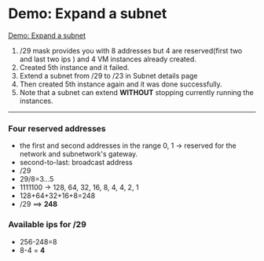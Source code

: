# Demo: Expand a subnet

[Demo: Expand a subnet](https://www.cloudskillsboost.google/course_sessions/1685038/video/314337)

1. /29 mask provides you with 8 addresses but 4 are reserved(first two and last two ips ) and 4 VM instances already created.
2. Created 5th instance and it failed.
3. Extend a subnet from /29 to /23 in Subnet details page
4. Then created 5th instance again and it was done successfully.
5. Note that a subnet can extend **WITHOUT** stopping currently running the instances.

<hr />

### Four reserved addresses

- the first and second addresses in the range 0, 1 -> reserved for the network and subnetwork's gateway.
- second-to-last: broadcast address
- /29
- 29/8=3...5
- 1111100 -> 128, 64, 32, 16, 8, 4, 4, 2, 1
- 128+64+32+16+8=248
- /29 ==> **248**

### Available ips for /29

- 256-248=8
- 8-4 = **4**
